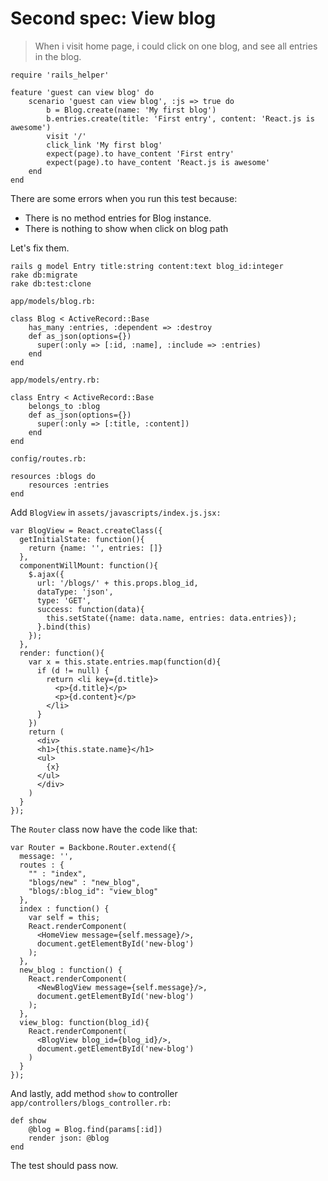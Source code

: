 # Second spec: View blog

> When i visit home page, i could click on one blog, and see all entries in the blog.


    require 'rails_helper'

    feature 'guest can view blog' do
    	scenario 'guest can view blog', :js => true do
    		b = Blog.create(name: 'My first blog')
    		b.entries.create(title: 'First entry', content: 'React.js is awesome')
    		visit '/'
    		click_link 'My first blog'
    		expect(page).to have_content 'First entry'
    		expect(page).to have_content 'React.js is awesome'
    	end
    end

There are some errors when you run this test because:
- There is no method entries for Blog instance.
- There is nothing to show when click on blog path

Let's fix them.

    rails g model Entry title:string content:text blog_id:integer
    rake db:migrate
    rake db:test:clone


`app/models/blog.rb:`

    class Blog < ActiveRecord::Base
    	has_many :entries, :dependent => :destroy
    	def as_json(options={})
    	  super(:only => [:id, :name], :include => :entries)
    	end
    end


`app/models/entry.rb:`

    class Entry < ActiveRecord::Base
    	belongs_to :blog
    	def as_json(options={})
    	  super(:only => [:title, :content])
    	end
    end


`config/routes.rb:`

    resources :blogs do
        resources :entries
    end

Add `BlogView` in `assets/javascripts/index.js.jsx:`

    var BlogView = React.createClass({
      getInitialState: function(){
        return {name: '', entries: []}
      },
      componentWillMount: function(){
        $.ajax({
          url: '/blogs/' + this.props.blog_id,
          dataType: 'json',
          type: 'GET',
          success: function(data){
            this.setState({name: data.name, entries: data.entries});
          }.bind(this)
        });
      },
      render: function(){
        var x = this.state.entries.map(function(d){
          if (d != null) {
            return <li key={d.title}>
              <p>{d.title}</p>
              <p>{d.content}</p>
            </li>
          }
        })
        return (
          <div>
          <h1>{this.state.name}</h1>
          <ul>
            {x}
          </ul>
          </div>
        )
      }
    });

The `Router` class now have the code like that:

    var Router = Backbone.Router.extend({
      message: '',
      routes : {
        "" : "index",
        "blogs/new" : "new_blog",
        "blogs/:blog_id": "view_blog"
      },
      index : function() {
      	var self = this;
        React.renderComponent(
          <HomeView message={self.message}/>,
          document.getElementById('new-blog')
        );
      },
      new_blog : function() {
        React.renderComponent(
          <NewBlogView message={self.message}/>,
          document.getElementById('new-blog')
        );
      },
      view_blog: function(blog_id){
        React.renderComponent(
          <BlogView blog_id={blog_id}/>,
          document.getElementById('new-blog')
        )
      }
    });
And lastly, add method `show` to controller `app/controllers/blogs_controller.rb:`

    def show
        @blog = Blog.find(params[:id])
        render json: @blog
    end


The test should pass now.
